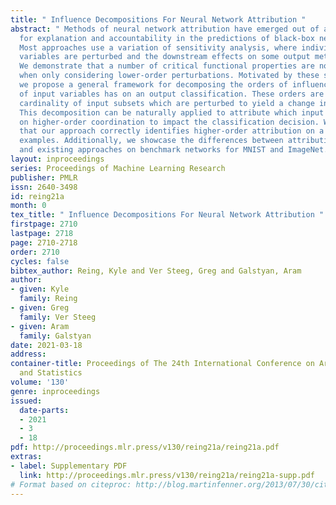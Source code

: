 ```yaml
---
title: " Influence Decompositions For Neural Network Attribution "
abstract: " Methods of neural network attribution have emerged out of a necessity
  for explanation and accountability in the predictions of black-box neural models.
  Most approaches use a variation of sensitivity analysis, where individual input
  variables are perturbed and the downstream effects on some output metric are measured.
  We demonstrate that a number of critical functional properties are not revealed
  when only considering lower-order perturbations. Motivated by these shortcomings,
  we propose a general framework for decomposing the orders of influence that a collection
  of input variables has on an output classification. These orders are based on the
  cardinality of input subsets which are perturbed to yield a change in classification.
  This decomposition can be naturally applied to attribute which input variables rely
  on higher-order coordination to impact the classification decision. We demonstrate
  that our approach correctly identifies higher-order attribution on a number of synthetic
  examples. Additionally, we showcase the differences between attribution in our approach
  and existing approaches on benchmark networks for MNIST and ImageNet. "
layout: inproceedings
series: Proceedings of Machine Learning Research
publisher: PMLR
issn: 2640-3498
id: reing21a
month: 0
tex_title: " Influence Decompositions For Neural Network Attribution "
firstpage: 2710
lastpage: 2718
page: 2710-2718
order: 2710
cycles: false
bibtex_author: Reing, Kyle and Ver Steeg, Greg and Galstyan, Aram
author:
- given: Kyle
  family: Reing
- given: Greg
  family: Ver Steeg
- given: Aram
  family: Galstyan
date: 2021-03-18
address:
container-title: Proceedings of The 24th International Conference on Artificial Intelligence
  and Statistics
volume: '130'
genre: inproceedings
issued:
  date-parts:
  - 2021
  - 3
  - 18
pdf: http://proceedings.mlr.press/v130/reing21a/reing21a.pdf
extras:
- label: Supplementary PDF
  link: http://proceedings.mlr.press/v130/reing21a/reing21a-supp.pdf
# Format based on citeproc: http://blog.martinfenner.org/2013/07/30/citeproc-yaml-for-bibliographies/
---
```

